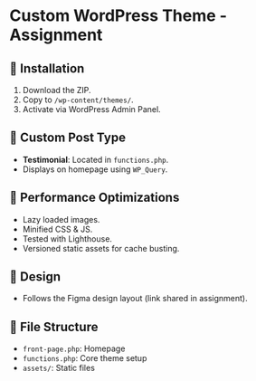 # Custom WordPress Theme - Assignment

## 🔧 Installation
1. Download the ZIP.
2. Copy to `/wp-content/themes/`.
3. Activate via WordPress Admin Panel.

## 🧹 Custom Post Type
- **Testimonial**: Located in `functions.php`.
- Displays on homepage using `WP_Query`.

## 🚀 Performance Optimizations
- Lazy loaded images.
- Minified CSS & JS.
- Tested with Lighthouse.
- Versioned static assets for cache busting.

## 📸 Design
- Follows the Figma design layout (link shared in assignment).

## 📂 File Structure
- `front-page.php`: Homepage
- `functions.php`: Core theme setup
- `assets/`: Static files